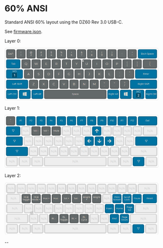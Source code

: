 # 60% ANSI

Standard ANSI 60% layout using the DZ60 Rev 3.0 USB-C.

See [firmware.json](./firmware.json).

Layer 0:

![layer 0](layer_00.png)

Layer 1:

![layer 1](layer_01.png)   

Layer 2:  

![layer 2](layer_02.png)  

--

